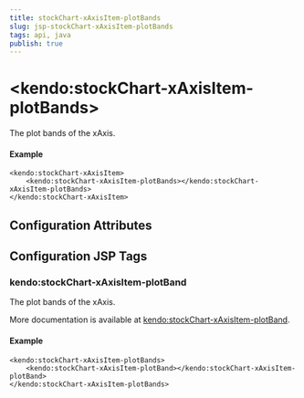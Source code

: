 ```yaml
---
title: stockChart-xAxisItem-plotBands
slug: jsp-stockChart-xAxisItem-plotBands
tags: api, java
publish: true
---
```


# \<kendo:stockChart-xAxisItem-plotBands\>

The plot bands of the xAxis.

#### Example
    <kendo:stockChart-xAxisItem>
        <kendo:stockChart-xAxisItem-plotBands></kendo:stockChart-xAxisItem-plotBands>
    </kendo:stockChart-xAxisItem>

## Configuration Attributes


##  Configuration JSP Tags

### kendo:stockChart-xAxisItem-plotBand

The plot bands of the xAxis.

More documentation is available at [kendo:stockChart-xAxisItem-plotBand](stockchart/xaxisitem-plotband).

#### Example

    <kendo:stockChart-xAxisItem-plotBands>
        <kendo:stockChart-xAxisItem-plotBand></kendo:stockChart-xAxisItem-plotBand>
    </kendo:stockChart-xAxisItem-plotBands>

 
